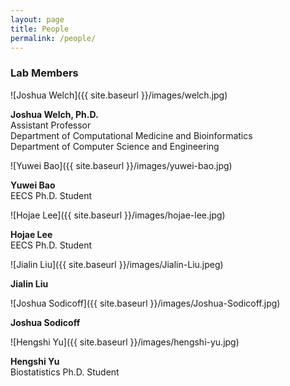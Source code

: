 ```yaml
---
layout: page
title: People
permalink: /people/
---
```


### Lab Members

![Joshua Welch]({{ site.baseurl }}/images/welch.jpg)

**Joshua Welch, Ph.D.**  
Assistant Professor<br/>
Department of Computational Medicine and Bioinformatics<br/>
Department of Computer Science and Engineering<br/>

![Yuwei Bao]({{ site.baseurl }}/images/yuwei-bao.jpg)

**Yuwei Bao**  
EECS Ph.D. Student

![Hojae Lee]({{ site.baseurl }}/images/hojae-lee.jpg)

**Hojae Lee**  
EECS Ph.D. Student

![Jialin Liu]({{ site.baseurl }}/images/Jialin-Liu.jpeg)

**Jialin Liu**

![Joshua Sodicoff]({{ site.baseurl }}/images/Joshua-Sodicoff.jpg)

**Joshua Sodicoff**

![Hengshi Yu]({{ site.baseurl }}/images/hengshi-yu.jpg)

**Hengshi Yu**  
Biostatistics Ph.D. Student
